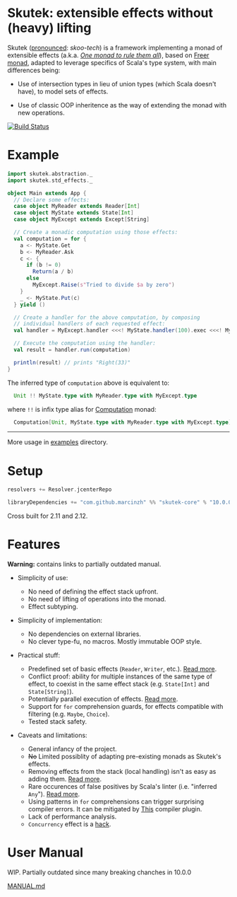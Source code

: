 
# Skutek: extensible effects without (heavy) lifting

Skutek ([pronounced](https://translate.google.com/#pl/en/skutek): *skoo-tech*) is a framework implementing a monad of extensible effects 
(a.k.a. [*One monad to rule them all*](https://www.youtube.com/watch?v=KGJLeHhsZBo)), based on [Freer monad](http://okmij.org/ftp/Haskell/extensible/more.pdf), adapted to leverage specifics of Scala's type system, with main differences being:

- Use of intersection types in lieu of union types (which Scala doesn't have), to model sets of effects.

- Use of classic OOP inheritence as the way of extending the monad with new operations.

[![Build Status](https://travis-ci.org/marcinzh/skutek.svg?branch=master)](https://travis-ci.org/marcinzh/skutek)

# Example
```scala
import skutek.abstraction._
import skutek.std_effects._

object Main extends App {
  // Declare some effects:
  case object MyReader extends Reader[Int]
  case object MyState extends State[Int]
  case object MyExcept extends Except[String]

  // Create a monadic computation using those effects:
  val computation = for {
    a <- MyState.Get
    b <- MyReader.Ask
    c <- {
      if (b != 0) 
        Return(a / b)
      else 
        MyExcept.Raise(s"Tried to divide $a by zero")
    }
    _ <- MyState.Put(c)
  } yield ()

  // Create a handler for the above computation, by composing
  // individual handlers of each requested effect:
  val handler = MyExcept.handler <<<! MyState.handler(100).exec <<<! MyReader.handler(3)

  // Execute the computation using the handler:
  val result = handler.run(computation)

  println(result) // prints "Right(33)"
}
```

The inferred type of `computation` above is equivalent to:
```scala
  Unit !! MyState.type with MyReader.type with MyExcept.type
```
where `!!` is infix type alias for [Computation](./core/src/main/scala/skutek/Computation.scala) monad:
```scala
  Computation[Unit, MyState.type with MyReader.type with MyExcept.type]
```

---

More usage in [examples](./examples/src/main/scala/skutek_examples) directory.

# Setup

```scala
resolvers += Resolver.jcenterRepo

libraryDependencies += "com.github.marcinzh" %% "skutek-core" % "10.0.0"
```
Cross built for 2.11 and 2.12.

# Features

  **Warning:** contains links to partially outdated manual.

- Simplicity of use:
    - No need of defining the effect stack upfront. 
    - No need of lifting of operations into the monad.
    - Effect subtyping.
    
- Simplicity of implementation:
    - No dependencies on external libraries.
    - No clever type-fu, no macros. Mostly immutable OOP style.
     
- Practical stuff:
    - Predefined set of basic effects (`Reader`, `Writer`, etc.). [Read more](MANUAL.md#part-ii---predefined-effects).
    - Conflict proof: ability for multiple instances of the same type of effect, to coexist in the same effect stack (e.g. `State[Int]` and `State[String]`).
    - Potentially parallel execution of effects. [Read more](MANUAL.md#parallellism).
    - Support for `for` comprehension guards, for effects compatible with filtering (e.g. `Maybe`, `Choice`).
    - Tested stack safety.    
    
- Caveats and limitations:
    - General infancy of the project.
    - ~~No~~ Limited possiblity of adapting pre-existing monads as Skutek's effects.
    - Removing effects from the stack (local handling) isn't as easy as adding them. [Read more](MANUAL.md#62-local-handling).
    - Rare occurences of false positives by Scala's linter (i.e. "inferred `Any`"). [Read more](MANUAL.md#32-caveats).
    - Using patterns in `for` comprehensions can trigger surprising compiler errors. It can be mitigated by [This](https://github.com/oleg-py/better-monadic-for) compiler plugin.
    - Lack of performance analysis.
    - `Concurrency` effect is a [hack](MANUAL.md#warning).


# User Manual

  WIP. Partially outdated since many breaking chanches in 10.0.0

  [MANUAL.md](MANUAL.md)
